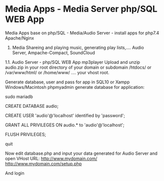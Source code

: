 # Media Apps - Media Server php/SQL WEB App
Media Apps base on php/SQL - Media/Audio Server - install apps for php7.4 Apache/Nginx

1. Media Shareing and playing music, generating play lists,....
Audio Server, Ampache-Compact, SoundCloud

1.1. Audio Server - php/SQL WEB App mp3player
Upload and unzip audio.zip in your root directory of your domain or subdomain /htdocs/ or /var/www/html/ or /home/www/ .... your vhost root.

Generate database, user and pass for app in SQL10 or Xampp Windows/Macintosh phpmyadmin generate database for application:

sudo mariadb

CREATE DATABASE audio;

CREATE USER 'audio'@'localhost' identified by 'password';

GRANT ALL PRIVILEGES ON audio.* to 'audio'@'localhost';

FLUSH PRIVILEGES;

quit


Now edit database.php and input your data generated for Audio Server and open VHost URL: http://www.mydomain.com/
http://www.mydomain.com/setup.php

And login

